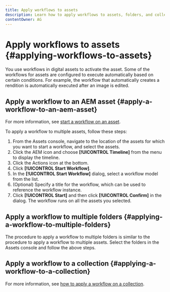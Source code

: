 ```yaml
---
title: Apply workflows to assets
description: Learn how to apply workflows to assets, folders, and collections in Adobe Experience Manager Assets.
contentOwner: AG
---
```


# Apply workflows to assets {#applying-workflows-to-assets}

You use workflows in digital assets to activate the asset. Some of the workflows for assets are configured to execute automatically based on certain conditions. For example, the workflow that automatically creates a rendition is automatically executed after an image is edited.

## Apply a workflow to an AEM asset {#apply-a-workflow-to-an-aem-asset}

For more information, see [start a workflow on an asset](/help/assets/manage-digital-assets.md#starting-a-workflow-on-an-asset).

To apply a workflow to multiple assets, follow these steps:

1. From the Assets console, navigate to the location of the assets for which you want to start a workflow, and select the assets.
1. Click the AEM icon and choose **[!UICONTROL Timeline]** from the menu to display the timeline.
1. Click the Actions icon at the bottom.
1. Click **[!UICONTROL Start Workflow]**.
1. In the **[!UICONTROL Start Workflow]** dialog, select a workflow model from the list.
1. (Optional) Specify a title for the workflow, which can be used to reference the workflow instance.
1. Click **[!UICONTROL Start]** and then click **[!UICONTROL Confirm]** in the dialog. The workflow runs on all the assets you selected.

## Apply a workflow to multiple folders {#applying-a-workflow-to-multiple-folders}

The procedure to apply a workflow to multiple folders is similar to the procedure to apply a workflow to multiple assets. Select the folders in the Assets console and follow the above steps.

## Apply a workflow to a collection {#applying-a-workflow-to-a-collection}

For more information, see [how to apply a workflow on a collection](/help/assets/manage-collections.md#run-a-workflow-on-a-collection).
